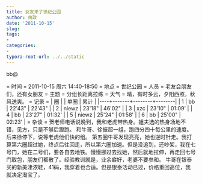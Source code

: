 ```yaml
---
title: 女友来了世纪公园
author: 曲政
date: '2011-10-15'
slug: 
tags:
- 
categories:
- 
typora-root-url: ../../static
---
```


bb@

= 时间 =
2011-10-15 周六 14:40-18:50
= 地点 =
世纪公园
= 人员 =
老友会朋友们，还有女朋友
= 主题 =
分组长距离拉练
= 天气 =
晴，有时多云，夕阳西照，秋风送爽。
= 记录 =
 | 圈 |       | 单圈   | 累计   |
 |----+-------+--------+--------|
 | 1  | bb    | 22'43" | 22'43" |
 | 2  | niewz | 23'18" | 46'02" |
 | 3  | xzc   | 23'10" | 01:09' |
 | 4  | bb    | 23'27" | 01:32' |
 | 5  | niewz | 25'24" | 01:58' |
 | 6  | bb    | 25'00" | 02:23' |
= 杂谈 =
	贺老师电话说晚到，我和老虎带热身。姐夫选的热身场地不错，见方，只是不够后蹬跑。
	和牛哥、徐振超一组，跑四分四十每公里的速度。后来徐停下，说等老虎他们快的组。
	第五圈牛哥发现亮亮，她也逆时针走。我打算第六圈超过她，终点后往回走，所以第六圈加速。但是没追到，还吵架，我在七号门，她在二号们，要各自去地铁。慢慢挪过去找她，然后就地拉伸，再走回七号门取包，朋友们都散了。经验教训就是，业余癖好，老婆不要参和。
	牛哥在银泰买的新美津浓鞋，41码，我穿着也合适。但是银泰活动已过，价格重回高位，我就决定淘宝了。